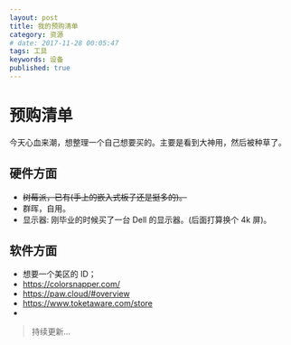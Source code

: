 ```yaml
---
layout: post
title: 我的预购清单
category: 资源
# date: 2017-11-28 00:05:47
tags: 工具
keywords: 设备
published: true
---
```


# 预购清单

今天心血来潮，想整理一个自己想要买的。主要是看到大神用，然后被种草了。

## 硬件方面

- ~~树莓派，已有(手上的嵌入式板子还是挺多的)。~~
- 群晖，自用。
- 显示器: 刚毕业的时候买了一台 Dell 的显示器。(后面打算换个 4k 屏)。

## 软件方面

- 想要一个美区的 ID；
- https://colorsnapper.com/
- https://paw.cloud/#overview
- https://www.toketaware.com/store
- 

> 持续更新...
